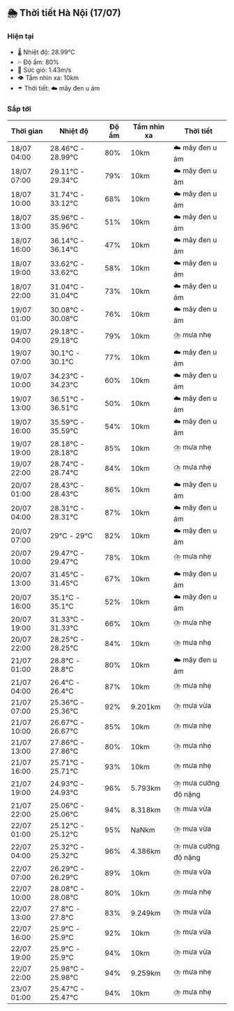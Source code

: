 ## 🌦️ Thời tiết Hà Nội (17/07)

### Hiện tại

- 🌡️ Nhiệt độ: 28.99℃
- 💦 Độ ẩm: 80%
- 💨 Sức gió: 1.43m/s
- 👁️ Tầm nhìn xa: 10km
- ☂️ Thời tiết: ☁️ mây đen u ám

### Sắp tới

| Thời gian | Nhiệt độ | Độ ẩm | Tầm nhìn xa | Thời tiết |
| --- | --- | --- | --- | --- |
| 18/07 04:00 | 28.46℃ - 28.99℃ | 80% | 10km | ☁️ mây đen u ám |
| 18/07 07:00 | 29.11℃ - 29.34℃ | 79% | 10km | ☁️ mây đen u ám |
| 18/07 10:00 | 31.74℃ - 33.12℃ | 68% | 10km | ☁️ mây đen u ám |
| 18/07 13:00 | 35.96℃ - 35.96℃ | 51% | 10km | ☁️ mây đen u ám |
| 18/07 16:00 | 36.14℃ - 36.14℃ | 47% | 10km | ☁️ mây đen u ám |
| 18/07 19:00 | 33.62℃ - 33.62℃ | 58% | 10km | ☁️ mây đen u ám |
| 18/07 22:00 | 31.04℃ - 31.04℃ | 73% | 10km | ☁️ mây đen u ám |
| 19/07 01:00 | 30.08℃ - 30.08℃ | 76% | 10km | ☁️ mây đen u ám |
| 19/07 04:00 | 29.18℃ - 29.18℃ | 79% | 10km | ⛈️ mưa nhẹ |
| 19/07 07:00 | 30.1℃ - 30.1℃ | 77% | 10km | ☁️ mây đen u ám |
| 19/07 10:00 | 34.23℃ - 34.23℃ | 60% | 10km | ☁️ mây đen u ám |
| 19/07 13:00 | 36.51℃ - 36.51℃ | 50% | 10km | ☁️ mây đen u ám |
| 19/07 16:00 | 35.59℃ - 35.59℃ | 54% | 10km | ☁️ mây đen u ám |
| 19/07 19:00 | 28.18℃ - 28.18℃ | 85% | 10km | ⛈️ mưa nhẹ |
| 19/07 22:00 | 28.74℃ - 28.74℃ | 84% | 10km | ⛈️ mưa nhẹ |
| 20/07 01:00 | 28.43℃ - 28.43℃ | 86% | 10km | ☁️ mây đen u ám |
| 20/07 04:00 | 28.31℃ - 28.31℃ | 87% | 10km | ☁️ mây đen u ám |
| 20/07 07:00 | 29℃ - 29℃ | 82% | 10km | ☁️ mây đen u ám |
| 20/07 10:00 | 29.47℃ - 29.47℃ | 78% | 10km | ⛈️ mưa nhẹ |
| 20/07 13:00 | 31.45℃ - 31.45℃ | 67% | 10km | ☁️ mây đen u ám |
| 20/07 16:00 | 35.1℃ - 35.1℃ | 52% | 10km | ☁️ mây đen u ám |
| 20/07 19:00 | 31.33℃ - 31.33℃ | 66% | 10km | ⛈️ mưa nhẹ |
| 20/07 22:00 | 28.25℃ - 28.25℃ | 84% | 10km | ⛈️ mưa nhẹ |
| 21/07 01:00 | 28.8℃ - 28.8℃ | 80% | 10km | ☁️ mây đen u ám |
| 21/07 04:00 | 26.4℃ - 26.4℃ | 87% | 10km | ⛈️ mưa nhẹ |
| 21/07 07:00 | 25.36℃ - 25.36℃ | 92% | 9.201km | ⛈️ mưa vừa |
| 21/07 10:00 | 26.67℃ - 26.67℃ | 85% | 10km | ⛈️ mưa nhẹ |
| 21/07 13:00 | 27.86℃ - 27.86℃ | 80% | 10km | ⛈️ mưa nhẹ |
| 21/07 16:00 | 25.71℃ - 25.71℃ | 93% | 10km | ⛈️ mưa nhẹ |
| 21/07 19:00 | 24.93℃ - 24.93℃ | 96% | 5.793km | ⛈️ mưa cường độ nặng |
| 21/07 22:00 | 25.06℃ - 25.06℃ | 94% | 8.318km | ⛈️ mưa vừa |
| 22/07 01:00 | 25.12℃ - 25.12℃ | 95% | NaNkm | ⛈️ mưa vừa |
| 22/07 04:00 | 25.32℃ - 25.32℃ | 96% | 4.386km | ⛈️ mưa cường độ nặng |
| 22/07 07:00 | 26.29℃ - 26.29℃ | 89% | 10km | ⛈️ mưa vừa |
| 22/07 10:00 | 28.08℃ - 28.08℃ | 80% | 10km | ⛈️ mưa nhẹ |
| 22/07 13:00 | 27.8℃ - 27.8℃ | 83% | 9.249km | ⛈️ mưa vừa |
| 22/07 16:00 | 25.9℃ - 25.9℃ | 92% | 10km | ⛈️ mưa vừa |
| 22/07 19:00 | 25.9℃ - 25.9℃ | 94% | 10km | ⛈️ mưa vừa |
| 22/07 22:00 | 25.98℃ - 25.98℃ | 94% | 9.259km | ⛈️ mưa nhẹ |
| 23/07 01:00 | 25.47℃ - 25.47℃ | 94% | 10km | ⛈️ mưa nhẹ |
